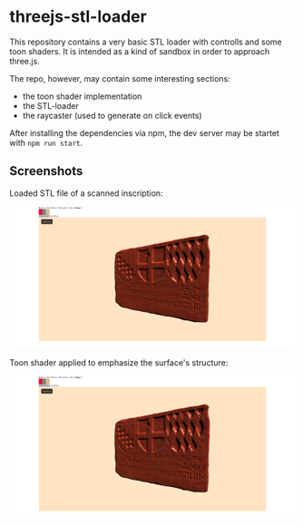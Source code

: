 # threejs-stl-loader

This repository contains a very basic STL loader with controlls and some toon shaders. It is intended as a kind of sandbox in order to approach three.js.

The repo, however, may contain some interesting sections:
* the toon shader implementation
* the STL-loader
* the raycaster (used to generate on click events)

After installing the dependencies via npm, the dev server may be startet with `npm run start`.

## Screenshots

Loaded STL file of a scanned inscription:

![loaded STL file](/dist/imgs/loader_1.png)

Toon shader applied to emphasize the surface's structure:

![toon shader applied](/dist/imgs/loader_1.png)